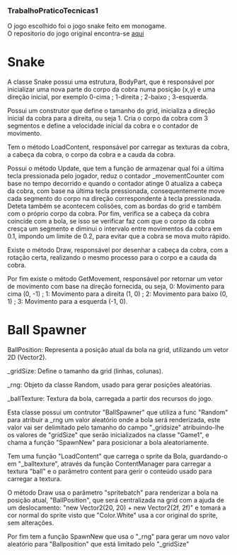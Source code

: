 ### TrabalhoPraticoTecnicas1 ###
O jogo escolhido foi o jogo snake feito em monogame.  
O repositorio do jogo original encontra-se [aqui](https://github.com/jasmine-blush/monogame_snake/tree/main)  

# Snake #
A classe Snake possui uma estrutura, BodyPart, que é responsável por inicializar uma nova parte do corpo da cobra numa posição (x,y) e uma direção inicial, por exemplo 0-cima ; 1-direita ; 2-baixo ; 3-esquerda. 

Possui um construtor que define o tamanho do grid, inicializa a direção inicial da cobra para a direita, ou seja 1. Cria o corpo da cobra com 3 segmentos e define a velocidade inicial da cobra e o contador de movimento.

Tem o método LoadContent, responsável por carregar as texturas da cobra, a cabeça da cobra, o corpo da cobra e a cauda da cobra.

Possui o método Update, que tem a função de armazenar qual foi a última tecla pressionada pelo jogador, reduz o contador _movementCounter com base no tempo decorrido e quando o contador atinge 0 atualiza a cabeça da cobra, com base na última tecla pressionada, consequentemente move cada segmento do corpo na direção correspondente à tecla pressionada. Deteta também se acontecem colisões, com as bordas do grid e também com o próprio corpo da cobra. Por fim, verifica se a cabeça da cobra coincide com a bola, se isso se verificar faz com que o corpo da cobra cresça um segmento e diminui o intervalo entre movimentos da cobra em 0.1, impondo um limite de 0.2, para evitar que a cobra se mova muito rápido.

Existe o método Draw, responsável por desenhar a cabeça da cobra, com a rotação certa, realizando o mesmo processo para o corpo e a cauda da cobra.

Por fim existe o método GetMovement, responsável por retornar um vetor de movimento com base na direção fornecida, ou seja, 0: Movimento para cima (0, -1) ; 1: Movimento para a direita (1, 0) ; 2: Movimento para baixo (0, 1) ; 3: Movimento para a esquerda (-1, 0).

# Ball Spawner #

BallPosition: Representa a posição atual da bola na grid, utilizando um vetor 2D (Vector2).

_gridSize: Define o tamanho da grid (linhas, colunas).

_rng: Objeto da classe Random, usado para gerar posições aleatórias.

_ballTexture: Textura da bola, carregada a partir dos recursos do jogo.

Esta classe possui um contrutor "BallSpawner" que utiliza a func "Random" para atribuir a _rng um valor aleatório onde a bola será renderizada, este valor vai ser delimitado pelo tamanho do campo 
"_gridsize" atribuindo-lhe os valores de "gridSize" que serão inicializados na classe "Game1", e chama a função "SpawnNew" para posicionar a bola aleatoriamente.

Tem uma função "LoadContent" que carrega o sprite da Bola, guardando-o em "_balltexture", através da função ContentManager para carregar a textura "ball" e o parâmetro content para gerir o conteúdo usado para carregar a textura.

O método Draw usa o parâmetro "spritebatch" para renderizar a bola na posição atual, "BallPosition", que será centralizada na grid com a ajuda de um deslocamento: "new Vector2(20, 20) + new Vector2(2f, 2f)" e tomará a cor normal do sprite visto que "Color.White" usa a cor original do sprite, sem alterações.

Por fim tem a função SpawnNew que usa o "_rng" para gerar um novo valor aleatório para "Ballposition" que está limitado pelo "_gridSize"

 
